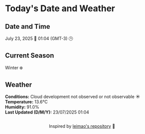  # Today's Date and Weather
    
## Date and Time
July 23, 2025 📅
01:04 (GMT-3) 🕒

## Current Season
Winter ❄️
## Weather 
**Conditions:** Cloud development not observed or not observable ☀️
**Temperature:** 13.6°C  
**Humidity:** 91.0%  
**Last Updated (D/M/Y):** 23/07/2025 01:04
##
<div align="center">Inspired by <a href="https://github.com/leimao/What-Is-The-Date-Today">leimao's repository</a> 🌱</div>
